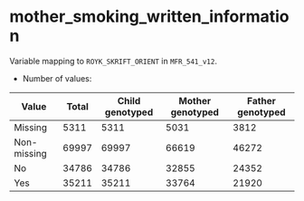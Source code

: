 # mother_smoking_written_information
Variable mapping to `ROYK_SKRIFT_ORIENT` in `MFR_541_v12`.
- Number of values:

| Value | Total | Child genotyped | Mother genotyped | Father genotyped |
| ----- | ----- | --------------- | ---------------- | ---------------- |
| Missing | 5311 | 5311 | 5031 | 3812 |
| Non-missing | 69997 | 69997 | 66619 | 46272 |
| No | 34786 | 34786 | 32855 |24352 |
| Yes | 35211 | 35211 | 33764 |21920 |




